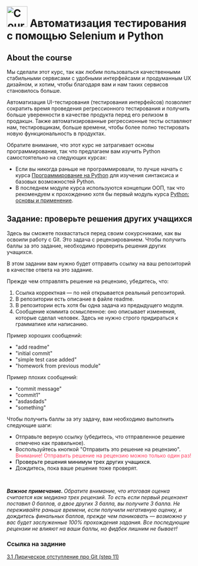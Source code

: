 # <img class="course-nav__cover" src="https://stepik.org/media/cache/images/courses/575/cover_3kqh9Iw/d1a44446e98638349c7416e78814f122.png" alt="Course cover" height="56" width="56"> Автоматизация тестирования с помощью Selenium и Python

## About the course
Мы сделали этот курс, так как любим пользоваться качественными стабильными сервисами с удобными интерфейсами и продуманным UX дизайном, и хотим, чтобы благодаря вам и нам таких сервисов становилось больше.

Автоматизация UI-тестирования (тестирования интерфейсов) позволяет сократить время проведения регрессионного тестирования и получить больше уверенности в качестве продукта перед его релизом в продакшн. Также автоматизированные регрессионные тесты оставляют нам, тестировщикам, больше времени, чтобы более полно тестировать новую функциональность в продуктах.

Обратите внимание, что этот курс не затрагивает основы программирования, так что предлагаем вам изучить Python самостоятельно на следующих курсах:

* Если вы никогда раньше не программировали, то лучше начать с курса [Программирование на Python](https://stepik.org/course/67) для изучения синтаксиса и базовых возможностей Python.
* В последнем модуле курса используются концепции ООП, так что рекомендуем к прохождению хотя бы первый модуль курса [Python: основы и применение](https://stepik.org/course/512/).

<div id="ember8038" class="html-content rich-text-viewer ember-view" data-processed=""><!----><span><h2>Задание: проверьте решения других учащихся</h2>

<p>Здесь вы сможете похвастаться перед своим сокурсниками, как вы освоили работу с Git. Это задача с рецензированием. Чтобы получить баллы за это задание, необходимо проверить решения других учащихся.</p>

<p>В этом задании вам нужно будет отправить ссылку на ваш репозиторий в качестве ответа на это задание.</p>

<p>Прежде чем отправлять решение на рецензию, убедитесь, что:&nbsp;</p>

<ol>
	<li>Ссылка корректная — по ней открывается реальный репозиторий.</li>
	<li>В репозитории есть описание в файле readme.</li>
	<li>﻿В репозитории есть хотя бы одна задача из предыдущего модуля.</li>
	<li>Сообщение коммита осмысленное: оно описывает изменения, которые сделал человек. Здесь не нужно строго придираться к грамматике или написанию.&nbsp;</li>
</ol>

<p>Пример хороших сообщений: &nbsp;</p>

<ul>
	<li>"add&nbsp;readme"</li>
	<li>"initial commit"</li>
	<li>"simple test case added"</li>
	<li>"homework from previous module"</li>
</ul>

<p>Пример плохих сообщений:</p>

<ul>
	<li>"commit message"</li>
	<li>"commit1"</li>
	<li>"asdasdads"</li>
	<li>"something"</li>
</ul>

<p>Чтобы получить баллы&nbsp;за эту задачу, вам необходимо выполнить следующие шаги:</p>

<ul>
	<li>Отправьте верную ссылку (убедитесь, что отправленное решение отмечено как правильное).</li>
	<li>Воспользуйтесь кнопкой "Отправить это решение на рецензию". <span style="color: #ff4363;">Внимание! Отправить решение на рецензию можно только один раз!</span></li>
	<li><span style="color: #ff4363;"><span style="color: #000000;">Проверьте решения минимум трех других учащихся.</span></span></li>
	<li>Дождитесь, пока ваше решение тоже проверят.</li>
</ul>

<p>&nbsp;</p>

<p><em><strong>Важное примечание. </strong>Обратите внимание, что итоговая оценка считается как медиана трех рецензий. То есть если первый рецензент поставил 0 баллов, а двое других 3 балла, вы получите 3 балла. Не переживайте раньше времени, если получили негативную оценку, и дождитесь финальных баллов, прежде чем паниковать — возможно у вас будет заслуженные 100% прохождения задания. Все последующие рецензии не влияют на ваши баллы, но фидбек лишним не бывает!&nbsp;</em></p>

<ul>
</ul></span></div>

### Ссылка на задиние 
[3.1 Лирическое отступление про Git (step 11)](https://stepik.org/lesson/187065/step/11?unit=161976 "Задание: проверьте решения других учащихся")
